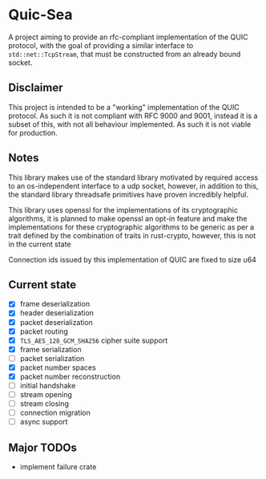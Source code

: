 # Quic-Sea

A project aiming to provide an rfc-compliant implementation of the
QUIC protocol, with the goal of providing a similar interface to `std::net::TcpStream`,
that must be constructed from an already bound socket.

## Disclaimer

This project is intended to be a "working" implementation of the QUIC protocol.
As such it is not compliant with RFC 9000 and 9001, instead it is a subset of this,
with not all behaviour implemented. As such it is not viable for production.

## Notes

This library makes use of the standard library motivated by required access to an
os-independent interface to a udp socket, however, in addition to this, the standard
library threadsafe primitives have proven incredibly helpful.

This library uses openssl for the implementations of its cryptographic algorithms,
it is planned to make openssl an opt-in feature and make the implementations for
these cryptographic algorithms to be generic as per a trait defined by the
combination of traits in rust-crypto, however, this is not in the current state

Connection ids issued by this implementation of QUIC are fixed to size u64

## Current state

- [x] frame deserialization
- [x] header deserialization
- [x] packet deserialization
- [x] packet routing
- [x] `TLS_AES_128_GCM_SHA256` cipher suite support
- [x] frame serialization
- [ ] packet serialization
- [x] packet number spaces
- [x] packet number reconstruction
- [ ] initial handshake
- [ ] stream opening
- [ ] stream closing
- [ ] connection migration
- [ ] async support

## Major TODOs

- implement failure crate


